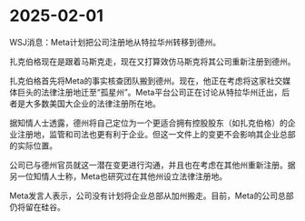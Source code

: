 # 2025-02-01

WSJ消息：Meta计划把公司注册地从特拉华州转移到德州。

扎克伯格现在是跟着马斯克走，现在又打算效仿马斯克将其公司重新注册到德州。

扎克伯格首先将Meta的事实核查团队搬到德州。现在，他正在考虑将这家社交媒体巨头的法律注册地迁至“孤星州”。Meta平台公司正在讨论从特拉华州迁出，后者是大多数美国大企业的法律注册所在地。

据知情人士透露，德州将自己定位为一个更适合拥有控股股东（如扎克伯格）的企业注册地，监管和司法也更有利于企业。但这一文件上的变更不会影响其企业总部的实际位置。

公司已与德州官员就这一潜在变更进行沟通，并且也在考虑在其他州重新注册。据另一位知情人士称，Meta也研究过在其他州设立法律注册地。

Meta发言人表示，公司没有计划将企业总部从加州搬走。目前，Meta的公司总部仍将留在硅谷。
